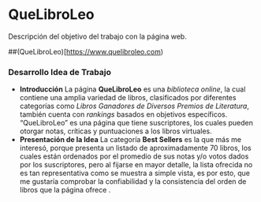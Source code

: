 ﻿# QueLibroLeo
Descripción del objetivo del trabajo con la página web.


##(QueLibroLeo)[https://www.quelibroleo.com)
### Desarrollo Idea de Trabajo
- **Introducción**
La página **QueLibroLeo** es una *biblioteca online*, la cual contiene una amplia variedad de libros, clasificados por diferentes categorías como *Libros Ganadores de Diversos Premios de Literatura*, también cuenta con *rankings* basados en objetivos específicos.  “QueLibroLeo” es una página que tiene suscriptores, los cuales pueden otorgar notas, críticas y puntuaciones a los libros virtuales. 
- **Presentación de la Idea**
 La categoría **Best Sellers** es la que más me interesó, porque presenta un listado de aproximadamente 70 libros, los cuales están ordenados por el promedio de sus notas y/o votos dados por los suscriptores, pero al fijarse en mayor detalle, la lista ofrecida no es tan representativa como se muestra a simple vista, es por esto, que me gustaría comprobar la confiabilidad y la consistencia del orden de libros que la página ofrece .